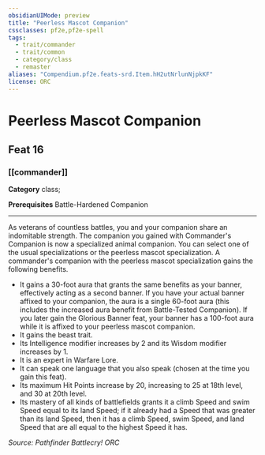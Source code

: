 ```yaml
---
obsidianUIMode: preview
title: "Peerless Mascot Companion"
cssclasses: pf2e,pf2e-spell
tags:
  - trait/commander
  - trait/common
  - category/class
  - remaster
aliases: "Compendium.pf2e.feats-srd.Item.hH2utNrlunNjpkKF"
license: ORC
---
```

# Peerless Mascot Companion
## Feat 16
### [[commander]]

**Category** class; 



**Prerequisites** Battle-Hardened Companion
* * *
As veterans of countless battles, you and your companion share an indomitable strength. The companion you gained with Commander's Companion is now a specialized animal companion. You can select one of the usual specializations or the peerless mascot specialization. A commander's companion with the peerless mascot specialization gains the following benefits.

*   It gains a 30-foot aura that grants the same benefits as your banner, effectively acting as a second banner. If you have your actual banner affixed to your companion, the aura is a single 60-foot aura (this includes the increased aura benefit from Battle-Tested Companion). If you later gain the Glorious Banner feat, your banner has a 100-foot aura while it is affixed to your peerless mascot companion.
*   It gains the beast trait.
*   Its Intelligence modifier increases by 2 and its Wisdom modifier increases by 1.
*   It is an expert in Warfare Lore.
*   It can speak one language that you also speak (chosen at the time you gain this feat).
*   Its maximum Hit Points increase by 20, increasing to 25 at 18th level, and 30 at 20th level.
*   Its mastery of all kinds of battlefields grants it a climb Speed and swim Speed equal to its land Speed; if it already had a Speed that was greater than its land Speed, then it has a climb Speed, swim Speed, and land Speed that are all equal to the highest Speed it has.

*Source: Pathfinder Battlecry!*
*ORC*